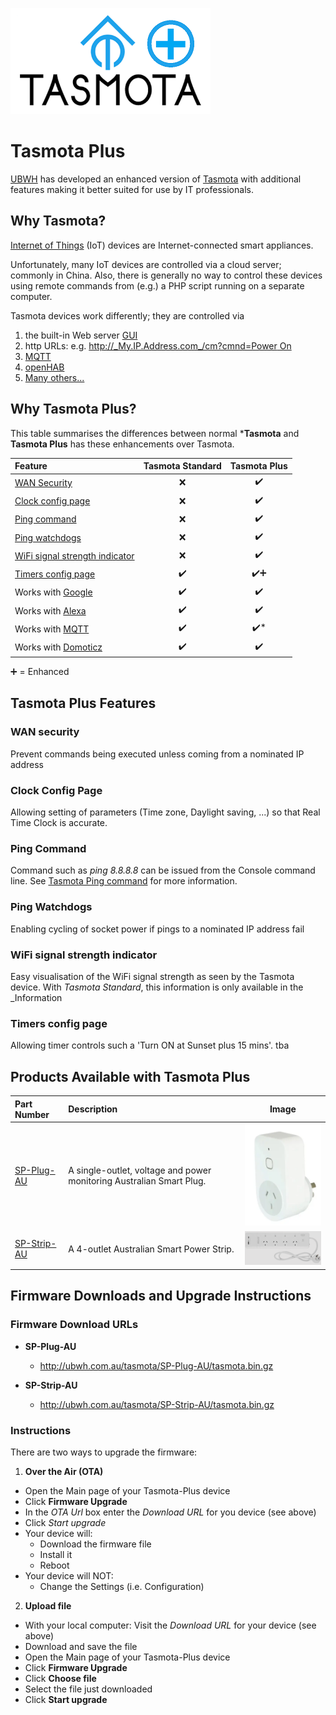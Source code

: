 ![Tasmota Plus](assets/images/TasmotaPlus_small.png)
# Tasmota Plus
[UBWH](https://ubwh.com.au) has developed an enhanced version of [Tasmota](https://tasmota.github.io/docs/ "Tasmota") with additional features making it better suited for use by IT professionals.

## Why Tasmota?
[Internet of Things](https://en.wikipedia.org/wiki/Internet_of_things "IoT") (IoT) devices are Internet-connected smart appliances. 

Unfortunately, many IoT devices are controlled via a cloud server; commonly in China. Also, there is generally no way to control these devices using remote commands from (e.g.) a PHP script running on a separate computer.

Tasmota devices work differently; they are controlled via
1. the built-in Web server [GUI](https://en.wikipedia.org/wiki/Graphical_user_interface)
1. http URLs: e.g. [http://_My.IP.Address.com_/cm?cmnd=Power On]()
1. [MQTT]()
1. [openHAB]()
1. [Many others...](https://tasmota.github.io/docs/Integrations/)
  
## Why Tasmota Plus?
This table summarises the differences between normal ***Tasmota** and **Tasmota Plus** has these enhancements over Tasmota.

| Feature                        | Tasmota Standard | Tasmota Plus |       
| :------------------------------|:------------:|:------:|
|[WAN Security](#wan-security)|❌|✔️|
|[Clock config page](#clock-config-page)|❌|✔️|
|[Ping command](#ping-command)|❌|✔️|
|[Ping watchdogs](#ping-watchdogs)|❌|✔️|
|[WiFi signal strength indicator](#wifi-signal-strength-indicator)|❌|✔️|
|[Timers config page](#timers-config-page)|✔️|✔️➕|
|Works with [Google](https://assistant.google.com/)|✔️|✔️|
|Works with [Alexa](https://en.wikipedia.org/wiki/Amazon_Alexa)|✔️|✔️|
|Works with [MQTT](https://mqtt.org/)|✔️|✔️*|
|Works with [Domoticz](https://www.domoticz.com/)|✔️|✔️|

➕ = Enhanced

## Tasmota Plus Features

### WAN security ###  
Prevent commands being executed unless coming from a nominated IP address

### Clock Config Page ###
Allowing setting of parameters (Time zone, Daylight saving, ...) so that Real Time Clock is accurate.

### Ping Command ###
Command such as _ping 8.8.8.8_ can be issued from the Console command line. See [Tasmota Ping command](https://tasmota.github.io/docs/Commands/#ping) for more information.

### Ping Watchdogs ###
Enabling cycling of socket power if pings to a nominated IP address fail

### WiFi signal strength indicator ###
Easy visualisation of the WiFi signal strength as seen by the Tasmota device. With _Tasmota Standard_, this information is only available in the _Information 

### Timers config page ###
Allowing timer controls such a 'Turn ON at Sunset plus 15 mins'. tba

## Products Available with Tasmota Plus
| Part Number                     | Description | Image       
| :------------------------------|:-------------|-------- 
| [SP-Plug-AU](https://ubwh.com.au/SP-Plug-AU) | A single-outlet, voltage and power monitoring Australian Smart Plug. | <img src="assets/images/SP-Plug-AU_01.png" width="200px">
| [SP-Strip-AU](https://ubwh.com.au/SP-Strip-AU) | A 4-outlet Australian Smart Power Strip. | <img src="assets/images/SP-Strip-AU_01.png" width="200px">

## Firmware Downloads and Upgrade Instructions
### Firmware Download URLs

* __SP-Plug-AU__
  * http://ubwh.com.au/tasmota/SP-Plug-AU/tasmota.bin.gz

* __SP-Strip-AU__
  * http://ubwh.com.au/tasmota/SP-Strip-AU/tasmota.bin.gz

### Instructions
There are two ways to upgrade the firmware: 
1. __Over the Air (OTA)__
* Open the Main page of your Tasmota-Plus device
* Click __Firmware Upgrade__
* In the _OTA Url_ box enter the _Download URL_ for you device (see above)
* Click _Start upgrade_
* Your device will:
  * Download the firmware file
  * Install it
  * Reboot
* Your device will NOT:
  * Change the Settings (i.e. Configuration)
2. __Upload file__
* With your local computer: Visit the _Download URL_ for your device (see above)
* Download and save the file
* Open the Main page of your Tasmota-Plus device
* Click __Firmware Upgrade__
* Click __Choose file__
* Select the file just downloaded
* Click __Start upgrade__







